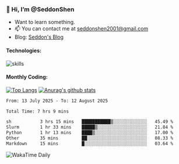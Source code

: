 ### 👋 Hi, I’m @SeddonShen
- Want to learn something.
- 📫 You can contact me at seddonshen2001@gmail.com
- Blog: [Seddon's Blog](https://seddonshen.github.io/)
#### Technologies:

![skills](https://skillicons.dev/icons?i=scala,js,html,css,bootstrap,jquery,c,cpp,cloudflare,django,docker,flask,git,github,githubactions,linux,latex,mysql,nodejs,ps,php,pr,py,raspberrypi,redis,unreal,v,vscode,vue,bash)

#### Monthly Coding:
[![Top Langs](https://github-readme-stats.vercel.app/api/top-langs?username=seddonshen&show_icons=true&locale=en&layout=compact&hide=html&langs_count=8)](https://github.com/SeddonShen/)
[![Anurag's github stats](https://github-readme-stats.vercel.app/api?username=SeddonShen&count_private=true&show_icons=true)](https://github.com/anuraghazra/github-readme-stats)
<!--START_SECTION:waka-->

```txt
From: 13 July 2025 - To: 12 August 2025

Total Time: 7 hrs 9 mins

sh           3 hrs 15 mins   ███████████▒░░░░░░░░░░░░░   45.49 %
Slurm        1 hr 33 mins    █████▒░░░░░░░░░░░░░░░░░░░   21.84 %
Python       1 hr 13 mins    ████▒░░░░░░░░░░░░░░░░░░░░   17.00 %
Other        35 mins         ██░░░░░░░░░░░░░░░░░░░░░░░   08.33 %
Markdown     15 mins         █░░░░░░░░░░░░░░░░░░░░░░░░   03.64 %
```

<!--END_SECTION:waka-->

![WakaTime Daily](https://wakatime.com/share/@seddon2001/61a7e342-5f12-4fea-bf92-1fac161e97d6.svg)
<!---
SeddonShen/SeddonShen is a ✨ special ✨ repository because its `README.md` (this file) appears on your GitHub profile.
You can click the Preview link to take a look at your changes.
--->
